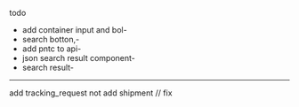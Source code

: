 todo

- add container input and bol-
- search botton,-
- add pntc to api-
- json search result component-
- search result-

---

add tracking_request not add shipment // fix
